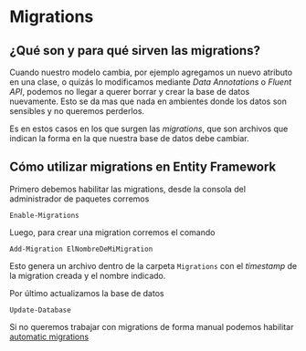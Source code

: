 # Migrations

## ¿Qué son y para qué sirven las migrations?

Cuando nuestro modelo cambia, por ejemplo agregamos un nuevo atributo en una clase, o quizás lo modificamos mediante _Data Annotations_ o _Fluent API_, podemos no llegar a querer borrar y crear la base de datos nuevamente. Esto se da mas que nada en ambientes donde los datos son sensibles y no queremos perderlos.

Es en estos casos en los que surgen las _migrations_, que son archivos que indican la forma en la que nuestra base de datos debe cambiar.

## Cómo utilizar migrations en Entity Framework

Primero debemos habilitar las migrations, desde la consola del administrador de paquetes corremos

```
Enable-Migrations
```

Luego, para crear una migration corremos el comando

```
Add-Migration ElNombreDeMiMigration
```

Esto genera un archivo dentro de la carpeta `Migrations` con el _timestamp_ de la migration creada y el nombre indicado.

Por último actualizamos la base de datos

```
Update-Database
```

Si no queremos trabajar con migrations de forma manual podemos habilitar [automatic migrations](https://docs.microsoft.com/en-us/ef/ef6/modeling/code-first/migrations/automatic)
